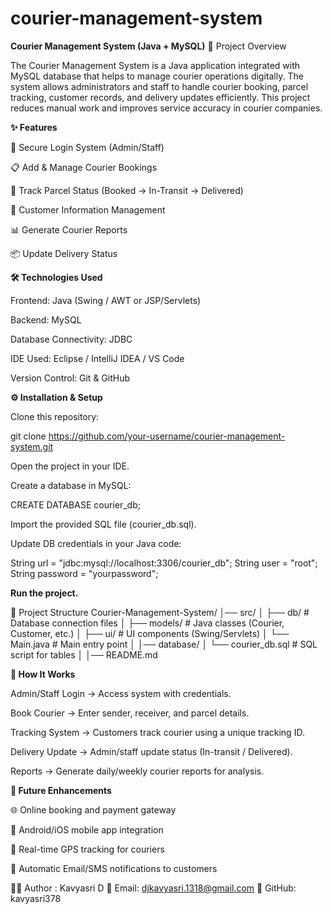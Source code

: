 # courier-management-system
**Courier Management System (Java + MySQL)**
📌 Project Overview

The Courier Management System is a Java application integrated with MySQL database that helps to manage courier operations digitally. The system allows administrators and staff to handle courier booking, parcel tracking, customer records, and delivery updates efficiently. This project reduces manual work and improves service accuracy in courier companies.

**✨ Features**

🔑 Secure Login System (Admin/Staff)

📋 Add & Manage Courier Bookings

🚚 Track Parcel Status (Booked → In-Transit → Delivered)

👤 Customer Information Management

📊 Generate Courier Reports

📦 Update Delivery Status

**🛠️ Technologies Used**

Frontend: Java (Swing / AWT or JSP/Servlets)

Backend: MySQL

Database Connectivity: JDBC

IDE Used: Eclipse / IntelliJ IDEA / VS Code

Version Control: Git & GitHub

**⚙️ Installation & Setup**

Clone this repository:

git clone https://github.com/your-username/courier-management-system.git


Open the project in your IDE.

Create a database in MySQL:

CREATE DATABASE courier_db;


Import the provided SQL file (courier_db.sql).

Update DB credentials in your Java code:

String url = "jdbc:mysql://localhost:3306/courier_db";
String user = "root";
String password = "yourpassword";


**Run the project.**

📂 Project Structure
Courier-Management-System/
│── src/
│   ├── db/            # Database connection files
│   ├── models/        # Java classes (Courier, Customer, etc.)
│   ├── ui/            # UI components (Swing/Servlets)
│   └── Main.java      # Main entry point
│
│── database/
│   └── courier_db.sql # SQL script for tables
│
│── README.md

**🎯 How It Works**

Admin/Staff Login → Access system with credentials.

Book Courier → Enter sender, receiver, and parcel details.

Tracking System → Customers track courier using a unique tracking ID.

Delivery Update → Admin/staff update status (In-transit / Delivered).

Reports → Generate daily/weekly courier reports for analysis.

**🔮 Future Enhancements**

🌐 Online booking and payment gateway

📱 Android/iOS mobile app integration

📍 Real-time GPS tracking for couriers

📧 Automatic Email/SMS notifications to customers

👨‍💻 Author : Kavyasri D
📧 Email: djkavyasri.1318@gmail.com
🔗 GitHub: kavyasri378
